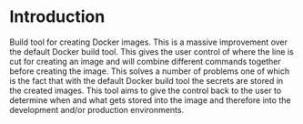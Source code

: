 # Introduction #

Build tool for creating Docker images. This is a massive improvement over the default Docker build 
tool. This gives the user control of where the line is cut for creating an image and will combine 
different commands together before creating the image. This solves a number of problems one of which
is the fact that with the default Docker build tool the secrets are stored in the created images.
This tool aims to give the control back to the user to determine when and what gets stored into the
image and therefore into the development and/or production environments.